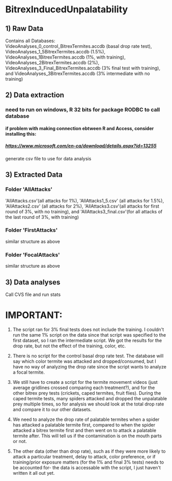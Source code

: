# BitrexInducedUnpalatability

## 1) Raw Data  
Contains all Databases:  
VideoAnalyses_0_control_BitrexTermites.accdb (basal drop rate test),   VideoAnalyses_1_5BitrexTermites.accdb (1.5%),   VideoAnalyses_1BitrexTermites.accdb (1%, with training),   VideoAnalyses_2BitrexTermites.accdb (2%),   VideoAnalyses_3_Final_BitrexTermites.accdb (3% final test with training),   and VideoAnalyses_3BitrexTermites.accdb (3% intermediate with no training)  


## 2) Data extraction
### need to run on windows, R 32 bits for package RODBC to call database
#### if problem with making connection ebtween R and Access, consider installing this:
##### https://www.microsoft.com/en-ca/download/details.aspx?id=13255
generate csv file to use for data analysis

## 3) Extracted Data
### Folder 'AllAttacks'  
'AllAttacks.csv'(all attacks for 1%), 'AllAttacks1_5.csv' (all attacks for 1.5%), 'AllAttacks2.csv'
(all attacks for 2%), 'AllAttacks3.csv'(all attacks for first round of 3%, with no training), and 'AllAttacks3_final.csv'(for all attacks of the last round of 3%, with training)

### Folder 'FirstAttacks' 
similar structure as above  

### Folder 'FocalAttacks' 
similar structure as above  

## 3) Data analyses  
Call CVS file and run stats



# IMPORTANT: 

 1. The script ran for 3% final tests does not include the training. I couldn't run the same 1% script on the data since that script was specified to the first dataset, so I ran the intermediate script. We got the results for the drop rate, but not the effect of the training, color, etc.

 2. There is no script for the control basal drop rate test. The database will say which color termite was attacked and dropped/consumed, but I have no way of analyzing the drop rate since the script wants to analyze a focal termite.

3. We still have to create a script for the termite movement videos (just average gridlines crossed comparing each treatment?), and for the other bitrex prey tests (crickets, caped termites, fruit flies). During the caped termite tests, many spiders attacked and dropped the unpalatable prey multiple times, so for analysis we should look at the total drop rate and compare it to our other datasets. 

 4. We need to analyze the drop rate of palatable termites when a spider has attacked a palatable termite first, compared to when the spider attacked a bitrex termite first and then went on to attack a palatable termite after. This will tell us if the contamination is on the mouth parts or not.

5. The other data (other than drop rate), such as if they were more likely to attack a particular treatment, delay to attack, color preference, or if training/prior exposure matters (for the 1% and final 3% tests) needs to be accounted for- the data is accessable with the script, I just haven't written it all out yet.